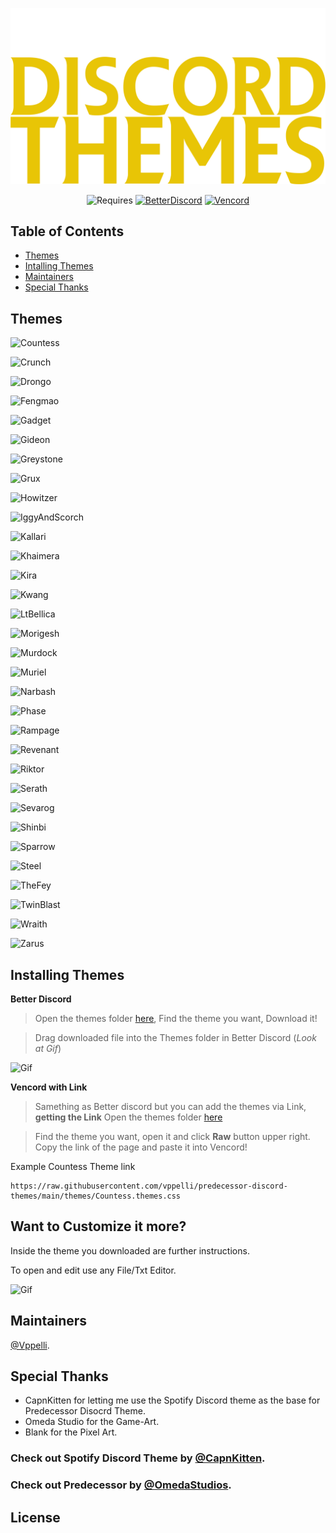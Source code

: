 <div align="center">

[![PredecessorDiscordThemes](https://raw.githubusercontent.com/vppelli/predecessor-discord-themes/main/img/PDT-logo.png)](https://github.com/vppelli/predecessor-discord-themes)
</div>

<div align="center">
  
![Requires](https://img.shields.io/badge/Requires-%23E8C506?style=for-the-badge) [![BetterDiscord](https://img.shields.io/badge/Better_Discord-Download-%23E8C506?style=for-the-badge&labelColor=black)](https://betterdiscord.app) [![Vencord](https://img.shields.io/badge/Vencord-Download-%23E8C506?style=for-the-badge&labelColor=black)](https://vencord.dev) 

</div>

## Table of Contents
- [Themes](#themes)
- [Intalling Themes](#installing-themes)
- [Maintainers](#maintainers)
- [Special Thanks](#special-thanks)

## Themes

![Countess](#)

![Crunch](#)

![Drongo](#)

![Fengmao](#)

![Gadget](#)

![Gideon](#)

![Greystone](#)

![Grux](#)

![Howitzer](#)

![IggyAndScorch](#)

![Kallari](#)

![Khaimera](#)

![Kira](#)

![Kwang](#)

![LtBellica](#)

![Morigesh](#)

![Murdock](#)

![Muriel](#)

![Narbash](#)

![Phase](#)

![Rampage](#)

![Revenant](#)

![Riktor](#)

![Serath](#)

![Sevarog](#)

![Shinbi](#)

![Sparrow](#)

![Steel](#)

![TheFey](#)

![TwinBlast](#)

![Wraith](#)

![Zarus](#)


## Installing Themes

**Better Discord**
> Open the themes folder [here](https://github.com/vppelli/predecessor-discord-themes/tree/main/themes), Find the theme you want, Download it!

> Drag downloaded file into the Themes folder in Better Discord (*Look at Gif*)

![Gif](#)

**Vencord with Link**
> Samething as Better discord but you can add the themes via Link, **getting the Link** Open the themes folder [here](https://github.com/vppelli/predecessor-discord-themes/tree/main/themes)

> Find the theme you want, open it and click **Raw** button upper right. Copy the link of the page and paste it into Vencord!

Example Countess Theme link
```
https://raw.githubusercontent.com/vppelli/predecessor-discord-themes/main/themes/Countess.themes.css
```

## Want to Customize it more?
Inside the theme you downloaded are further instructions.

To open and edit use any File/Txt Editor.

![Gif](#)



## Maintainers

[@Vppelli](https://github.com/vppelli).

## Special Thanks
- CapnKitten for letting me use the Spotify Discord theme as the base for Predecessor Disocrd Theme.
- Omeda Studio for the Game-Art.
- Blank for the Pixel Art.

### Check out Spotify Discord Theme by [@CapnKitten](https://github.com/CapnKitten/Spotify-Discord).
### Check out Predecessor by [@OmedaStudios](https://www.predecessorgame.com).

## License
